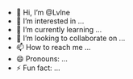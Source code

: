 - 👋 Hi, I’m @Lvlne
- 👀 I’m interested in ...
- 🌱 I’m currently learning ...
- 💞️ I’m looking to collaborate on ...
- 📫 How to reach me ...
- 😄 Pronouns: ...
- ⚡ Fun fact: ...

<!---
Lvlne/Lvlne is a ✨ special ✨ repository because its `README.md` (this file) appears on your GitHub profile.
You can click the Preview link to take a look at your changes.
--->
